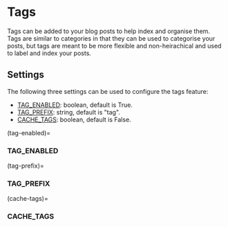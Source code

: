 # Tags

Tags can be added to your blog posts to help index and organise them. Tags are similar to categories in that they can be used to categorise your posts, but tags are meant to be more flexible and non-heirachical and used to label and index your posts.

## Settings

The following three settings can be used to configure the tags feature:

- [TAG_ENABLED](#tag-enabled): boolean, default is True.
- [TAG_PREFIX](#tag-prefix): string, default is "tag".
- [CACHE_TAGS](#cache-tags): boolean, default is False.

(tag-enabled)=

### TAG_ENABLED

(tag-prefix)=

### TAG_PREFIX

(cache-tags)=

### CACHE_TAGS
